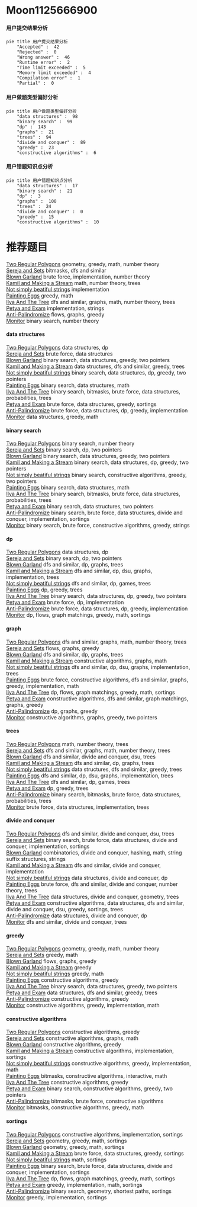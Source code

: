 # Moon1125666900
<!-- tabs:start -->
#### **用户提交结果分析**

```mermaid
pie title 用户提交结果分析
    "Accepted" :  42
    "Rejected" :  0
    "Wrong answer" :  46
    "Runtime error" :  2
    "Time limit exceeded" :  5
    "Memory limit exceeded" :  4
    "Compilation error" :  1
    "Partial" :  0
```
#### **用户做题类型偏好分析**

```mermaid
pie title 用户做题类型偏好分析
    "data structures" :  98
    "binary search" :  99
    "dp" :  143
    "graphs" :  21
    "trees" :  94
    "divide and conquer" :  89
    "greedy" :  23
    "constructive algorithms" :  6
```
#### **用户错题知识点分析**

```mermaid
pie title 用户错题知识点分析
    "data structures" :  17
    "binary search" :  21
    "dp" :  3
    "graphs" :  100
    "trees" :  24
    "divide and conquer" :  0
    "greedy" :  15
    "constructive algorithms" :  10
```
<!-- tabs:end -->
# 推荐题目
[Two Regular Polygons](http://codeforces.com/problemset/problem/1312/A)		geometry,
                        greedy,
                        math,
                        number theory		  
[Sereja and Sets](http://codeforces.com/problemset/problem/367/D)		bitmasks,
                        dfs and similar		  
[Blown Garland](http://codeforces.com/problemset/problem/758/B)		brute force,
                        implementation,
                        number theory		  
[Kamil and Making a Stream](https://codeforces.com/contest/1230/problem/E)		math,
                        number theory,
                        trees		  
[Not simply beatiful strings](http://codeforces.com/problemset/problem/955/B)		implementation		  
[Painting Eggs](http://codeforces.com/problemset/problem/282/B)		greedy,
                        math		  
[Ilya And The Tree](http://codeforces.com/problemset/problem/842/C)		dfs and similar,
                        graphs,
                        math,
                        number theory,
                        trees		  
[Petya and Exam](http://codeforces.com/problemset/problem/832/B)		implementation,
                        strings		  
[Anti-Palindromize](http://codeforces.com/problemset/problem/884/F)		flows,
                        graphs,
                        greedy		  
[Monitor](http://codeforces.com/problemset/problem/16/C)		binary search,
                        number theory		  
<!-- tabs:start -->
#### **data structures**
[Two Regular Polygons](http://codeforces.com/problemset/problem/958/C3)		data structures,
                        dp		  
[Sereja and Sets](http://codeforces.com/problemset/problem/785/E)		brute force,
                        data structures		  
[Blown Garland](http://codeforces.com/problemset/problem/954/G)		binary search,
                        data structures,
                        greedy,
                        two pointers		  
[Kamil and Making a Stream](http://codeforces.com/problemset/problem/1399/E1)		data structures,
                        dfs and similar,
                        greedy,
                        trees		  
[Not simply beatiful strings](http://codeforces.com/problemset/problem/1492/C)		binary search,
                        data structures,
                        dp,
                        greedy,
                        two pointers		  
[Painting Eggs](http://codeforces.com/problemset/problem/1490/G)		binary search,
                        data structures,
                        math		  
[Ilya And The Tree](http://codeforces.com/problemset/problem/1479/D)		binary search,
                        bitmasks,
                        brute force,
                        data structures,
                        probabilities,
                        trees		  
[Petya and Exam](http://codeforces.com/problemset/problem/1497/A)		brute force,
                        data structures,
                        greedy,
                        sortings		  
[Anti-Palindromize](http://codeforces.com/problemset/problem/1491/C)		brute force,
                        data structures,
                        dp,
                        greedy,
                        implementation		  
[Monitor](http://codeforces.com/problemset/problem/1492/B)		data structures,
                        greedy,
                        math		  
#### **binary search**
[Two Regular Polygons](http://codeforces.com/problemset/problem/16/C)		binary search,
                        number theory		  
[Sereja and Sets](http://codeforces.com/problemset/problem/180/E)		binary search,
                        dp,
                        two pointers		  
[Blown Garland](http://codeforces.com/problemset/problem/954/G)		binary search,
                        data structures,
                        greedy,
                        two pointers		  
[Kamil and Making a Stream](http://codeforces.com/problemset/problem/1492/C)		binary search,
                        data structures,
                        dp,
                        greedy,
                        two pointers		  
[Not simply beatiful strings](http://codeforces.com/problemset/problem/1463/D)		binary search,
                        constructive algorithms,
                        greedy,
                        two pointers		  
[Painting Eggs](http://codeforces.com/problemset/problem/1490/G)		binary search,
                        data structures,
                        math		  
[Ilya And The Tree](http://codeforces.com/problemset/problem/1479/D)		binary search,
                        bitmasks,
                        brute force,
                        data structures,
                        probabilities,
                        trees		  
[Petya and Exam](http://codeforces.com/problemset/problem/1436/E)		binary search,
                        data structures,
                        two pointers		  
[Anti-Palindromize](http://codeforces.com/problemset/problem/1461/D)		binary search,
                        brute force,
                        data structures,
                        divide and conquer,
                        implementation,
                        sortings		  
[Monitor](http://codeforces.com/problemset/problem/1493/C)		binary search,
                        brute force,
                        constructive algorithms,
                        greedy,
                        strings		  
#### **dp**
[Two Regular Polygons](http://codeforces.com/problemset/problem/958/C3)		data structures,
                        dp		  
[Sereja and Sets](http://codeforces.com/problemset/problem/180/E)		binary search,
                        dp,
                        two pointers		  
[Blown Garland](http://codeforces.com/problemset/problem/835/F)		dfs and similar,
                        dp,
                        graphs,
                        trees		  
[Kamil and Making a Stream](http://codeforces.com/problemset/problem/763/A)		dfs and similar,
                        dp,
                        dsu,
                        graphs,
                        implementation,
                        trees		  
[Not simply beatiful strings](http://codeforces.com/problemset/problem/1404/B)		dfs and similar,
                        dp,
                        games,
                        trees		  
[Painting Eggs](http://codeforces.com/problemset/problem/1481/F)		dp,
                        greedy,
                        trees		  
[Ilya And The Tree](http://codeforces.com/problemset/problem/1492/C)		binary search,
                        data structures,
                        dp,
                        greedy,
                        two pointers		  
[Petya and Exam](https://codeforces.com/contest/1457/problem/C)		brute force,
                        dp,
                        implementation		  
[Anti-Palindromize](http://codeforces.com/problemset/problem/1491/C)		brute force,
                        data structures,
                        dp,
                        greedy,
                        implementation		  
[Monitor](http://codeforces.com/problemset/problem/1437/C)		dp,
                        flows,
                        graph matchings,
                        greedy,
                        math,
                        sortings		  
#### **graph**
[Two Regular Polygons](http://codeforces.com/problemset/problem/842/C)		dfs and similar,
                        graphs,
                        math,
                        number theory,
                        trees		  
[Sereja and Sets](http://codeforces.com/problemset/problem/884/F)		flows,
                        graphs,
                        greedy		  
[Blown Garland](http://codeforces.com/problemset/problem/835/F)		dfs and similar,
                        dp,
                        graphs,
                        trees		  
[Kamil and Making a Stream](http://codeforces.com/problemset/problem/1491/G)		constructive algorithms,
                        graphs,
                        math		  
[Not simply beatiful strings](http://codeforces.com/problemset/problem/763/A)		dfs and similar,
                        dp,
                        dsu,
                        graphs,
                        implementation,
                        trees		  
[Painting Eggs](http://codeforces.com/problemset/problem/1487/C)		brute force,
                        constructive algorithms,
                        dfs and similar,
                        graphs,
                        greedy,
                        implementation,
                        math		  
[Ilya And The Tree](http://codeforces.com/problemset/problem/1437/C)		dp,
                        flows,
                        graph matchings,
                        greedy,
                        math,
                        sortings		  
[Petya and Exam](http://codeforces.com/problemset/problem/1470/D)		constructive algorithms,
                        dfs and similar,
                        graph matchings,
                        graphs,
                        greedy		  
[Anti-Palindromize](http://codeforces.com/problemset/problem/1476/C)		dp,
                        graphs,
                        greedy		  
[Monitor](http://codeforces.com/problemset/problem/1304/D)		constructive algorithms,
                        graphs,
                        greedy,
                        two pointers		  
#### **trees**
[Two Regular Polygons](https://codeforces.com/contest/1230/problem/E)		math,
                        number theory,
                        trees		  
[Sereja and Sets](http://codeforces.com/problemset/problem/842/C)		dfs and similar,
                        graphs,
                        math,
                        number theory,
                        trees		  
[Blown Garland](http://codeforces.com/problemset/problem/715/C)		dfs and similar,
                        divide and conquer,
                        dsu,
                        trees		  
[Kamil and Making a Stream](http://codeforces.com/problemset/problem/835/F)		dfs and similar,
                        dp,
                        graphs,
                        trees		  
[Not simply beatiful strings](http://codeforces.com/problemset/problem/1399/E1)		data structures,
                        dfs and similar,
                        greedy,
                        trees		  
[Painting Eggs](http://codeforces.com/problemset/problem/763/A)		dfs and similar,
                        dp,
                        dsu,
                        graphs,
                        implementation,
                        trees		  
[Ilya And The Tree](http://codeforces.com/problemset/problem/1404/B)		dfs and similar,
                        dp,
                        games,
                        trees		  
[Petya and Exam](http://codeforces.com/problemset/problem/1481/F)		dp,
                        greedy,
                        trees		  
[Anti-Palindromize](http://codeforces.com/problemset/problem/1479/D)		binary search,
                        bitmasks,
                        brute force,
                        data structures,
                        probabilities,
                        trees		  
[Monitor](http://codeforces.com/problemset/problem/1511/C)		brute force,
                        data structures,
                        implementation,
                        trees		  
#### **divide and conquer**
[Two Regular Polygons](http://codeforces.com/problemset/problem/715/C)		dfs and similar,
                        divide and conquer,
                        dsu,
                        trees		  
[Sereja and Sets](http://codeforces.com/problemset/problem/1461/D)		binary search,
                        brute force,
                        data structures,
                        divide and conquer,
                        implementation,
                        sortings		  
[Blown Garland](http://codeforces.com/problemset/problem/1466/G)		combinatorics,
                        divide and conquer,
                        hashing,
                        math,
                        string suffix structures,
                        strings		  
[Kamil and Making a Stream](http://codeforces.com/problemset/problem/1490/D)		dfs and similar,
                        divide and conquer,
                        implementation		  
[Not simply beatiful strings](https://codeforces.com/contest/1483/problem/C)		data structures,
                        divide and conquer,
                        dp		  
[Painting Eggs](http://codeforces.com/problemset/problem/1491/E)		brute force,
                        dfs and similar,
                        divide and conquer,
                        number theory,
                        trees		  
[Ilya And The Tree](http://codeforces.com/problemset/problem/1303/G)		data structures,
                        divide and conquer,
                        geometry,
                        trees		  
[Petya and Exam](http://codeforces.com/problemset/problem/1494/D)		constructive algorithms,
                        data structures,
                        dfs and similar,
                        divide and conquer,
                        dsu,
                        greedy,
                        sortings,
                        trees		  
[Anti-Palindromize](http://codeforces.com/problemset/problem/1482/E)		data structures,
                        divide and conquer,
                        dp		  
[Monitor](http://codeforces.com/problemset/problem/566/C)		dfs and similar,
                        divide and conquer,
                        trees		  
#### **greedy**
[Two Regular Polygons](http://codeforces.com/problemset/problem/1312/A)		geometry,
                        greedy,
                        math,
                        number theory		  
[Sereja and Sets](http://codeforces.com/problemset/problem/282/B)		greedy,
                        math		  
[Blown Garland](http://codeforces.com/problemset/problem/884/F)		flows,
                        graphs,
                        greedy		  
[Kamil and Making a Stream](http://codeforces.com/problemset/problem/767/E)		greedy		  
[Not simply beatiful strings](http://codeforces.com/problemset/problem/1204/B)		greedy,
                        math		  
[Painting Eggs](http://codeforces.com/problemset/problem/1375/B)		constructive algorithms,
                        greedy		  
[Ilya And The Tree](http://codeforces.com/problemset/problem/954/G)		binary search,
                        data structures,
                        greedy,
                        two pointers		  
[Petya and Exam](http://codeforces.com/problemset/problem/1399/E1)		data structures,
                        dfs and similar,
                        greedy,
                        trees		  
[Anti-Palindromize](http://codeforces.com/problemset/problem/578/E)		constructive algorithms,
                        greedy		  
[Monitor](https://codeforces.com/contest/1330/problem/C)		constructive algorithms,
                        greedy,
                        implementation,
                        math		  
#### **constructive algorithms**
[Two Regular Polygons](http://codeforces.com/problemset/problem/1375/B)		constructive algorithms,
                        greedy		  
[Sereja and Sets](http://codeforces.com/problemset/problem/1491/G)		constructive algorithms,
                        graphs,
                        math		  
[Blown Garland](http://codeforces.com/problemset/problem/578/E)		constructive algorithms,
                        greedy		  
[Kamil and Making a Stream](http://codeforces.com/problemset/problem/1365/F)		constructive algorithms,
                        implementation,
                        sortings		  
[Not simply beatiful strings](https://codeforces.com/contest/1330/problem/C)		constructive algorithms,
                        greedy,
                        implementation,
                        math		  
[Painting Eggs](http://codeforces.com/problemset/problem/1451/E2)		bitmasks,
                        constructive algorithms,
                        interactive,
                        math		  
[Ilya And The Tree](http://codeforces.com/problemset/problem/1493/A)		constructive algorithms,
                        greedy		  
[Petya and Exam](http://codeforces.com/problemset/problem/1463/D)		binary search,
                        constructive algorithms,
                        greedy,
                        two pointers		  
[Anti-Palindromize](https://codeforces.com/contest/1456/problem/B)		bitmasks,
                        brute force,
                        constructive algorithms		  
[Monitor](http://codeforces.com/problemset/problem/1492/D)		bitmasks,
                        constructive algorithms,
                        greedy,
                        math		  
#### **sortings**
[Two Regular Polygons](http://codeforces.com/problemset/problem/1365/F)		constructive algorithms,
                        implementation,
                        sortings		  
[Sereja and Sets](https://codeforces.com/contest/1496/problem/C)		geometry,
                        greedy,
                        math,
                        sortings		  
[Blown Garland](http://codeforces.com/problemset/problem/1495/A)		geometry,
                        greedy,
                        math,
                        sortings		  
[Kamil and Making a Stream](http://codeforces.com/problemset/problem/1497/A)		brute force,
                        data structures,
                        greedy,
                        sortings		  
[Not simply beatiful strings](http://codeforces.com/problemset/problem/1427/A)		math,
                        sortings		  
[Painting Eggs](http://codeforces.com/problemset/problem/1461/D)		binary search,
                        brute force,
                        data structures,
                        divide and conquer,
                        implementation,
                        sortings		  
[Ilya And The Tree](http://codeforces.com/problemset/problem/1437/C)		dp,
                        flows,
                        graph matchings,
                        greedy,
                        math,
                        sortings		  
[Petya and Exam](http://codeforces.com/problemset/problem/1473/A)		greedy,
                        implementation,
                        math,
                        sortings		  
[Anti-Palindromize](http://codeforces.com/problemset/problem/1486/B)		binary search,
                        geometry,
                        shortest paths,
                        sortings		  
[Monitor](http://codeforces.com/problemset/problem/1480/B)		greedy,
                        implementation,
                        sortings		  
<!-- tabs:end -->
